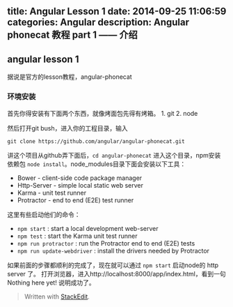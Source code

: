 title: Angular Lesson 1
date: 2014-09-25 11:06:59
categories: Angular
description: Angular phonecat 教程 part 1 —— 介绍
---

## angular lesson 1

据说是官方的lesson教程，angular-phonecat

### 环境安装
首先你得安装有下面两个东西，就像烤面包先得有烤箱。
	1. git
	2. node

然后打开git bush，进入你的工程目录，输入
```
git clone https://github.com/angular/angular-phonecat.git
```

讲这个项目从github弄下面后，`cd angular-phonecat` 进入这个目录，npm安装依赖包 `node install`。node_modules目录下面会安装以下工具：

- Bower - client-side code package manager
- Http-Server - simple local static web server
- Karma - unit test runner
- Protractor - end to end (E2E) test runner

这里有些启动他们的命令：

-  `npm start`  : start a local development web-server
-  `npm test` : start the Karma unit test runner
-  `npm run protractor`  : run the Protractor end to end (E2E) tests
-  `npm run update-webdriver`  : install the drivers needed by Protractor

如果前面的步骤都顺利的完成了，现在就可以通过 `npm start` 启动node的 http server 了。
打开浏览器，进入http://localhost:8000/app/index.html，看到一句Nothing here yet!  说明成功了。



> Written with [StackEdit](https://stackedit.io/).